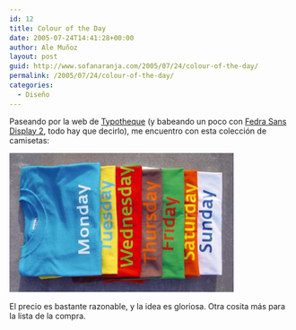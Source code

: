 ```yaml
---
id: 12
title: Colour of the Day
date: 2005-07-24T14:41:28+00:00
author: Ale Muñoz
layout: post
guid: http://www.sofanaranja.com/2005/07/24/colour-of-the-day/
permalink: /2005/07/24/colour-of-the-day/
categories:
  - Diseño
---
```

Paseando por la web de [Typotheque][2] (y babeando un poco con [Fedra Sans Display 2][3], todo hay que decirlo), me encuentro con esta colección de camisetas:

[<img src="/images/thumb-typotheque.com.7shirts.jpg"/>][1]

El precio es bastante razonable, y la idea es gloriosa. Otra cosita más para la lista de la compra.


[1]: http://www.typotheque.com/site/tshirt.php?id=1
[2]: http://www.typotheque.com/
[3]: http://www.typotheque.com/site/fonts.php?id=11